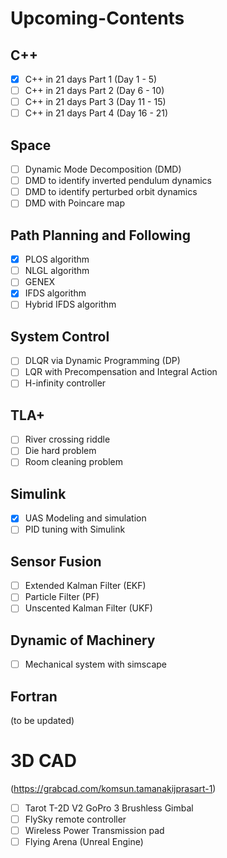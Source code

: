 # Upcoming-Contents

## C++
- [x] C++ in 21 days Part 1 (Day 1 - 5)
- [ ] C++ in 21 days Part 2 (Day 6 - 10)
- [ ] C++ in 21 days Part 3 (Day 11 - 15)
- [ ] C++ in 21 days Part 4 (Day 16 - 21)

## Space 
- [ ] Dynamic Mode Decomposition (DMD)
- [ ] DMD to identify inverted pendulum dynamics
- [ ] DMD to identify perturbed orbit dynamics
- [ ] DMD with Poincare map

## Path Planning and Following
- [x] PLOS algorithm
- [ ] NLGL algorithm
- [ ] GENEX 
- [x] IFDS algorithm
- [ ] Hybrid IFDS algorithm

## System Control
- [ ] DLQR via Dynamic Programming (DP)
- [ ] LQR with Precompensation and Integral Action
- [ ] H-infinity controller

## TLA+
- [ ] River crossing riddle
- [ ] Die hard problem
- [ ] Room cleaning problem

## Simulink
- [x] UAS Modeling and simulation
- [ ] PID tuning with Simulink

## Sensor Fusion
- [ ] Extended Kalman Filter (EKF)
- [ ] Particle Filter (PF)
- [ ] Unscented Kalman Filter (UKF)

## Dynamic of Machinery
- [ ] Mechanical system with simscape

## Fortran
(to be updated)

# 3D CAD
(https://grabcad.com/komsun.tamanakijprasart-1)
- [ ] Tarot T-2D V2 GoPro 3 Brushless Gimbal 
- [ ] FlySky remote controller
- [ ] Wireless Power Transmission pad
- [ ] Flying Arena (Unreal Engine)
